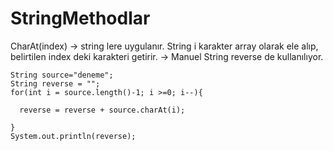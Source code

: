 # StringMethodlar
CharAt(index) -> string lere uygulanır. String i karakter array olarak ele alıp, belirtilen index deki karakteri getirir.
 -> Manuel String reverse de kullanılıyor.
	
  
    String source="deneme";
    String reverse = "";
    for(int i = source.length()-1; i >=0; i--){
    
      reverse = reverse + source.charAt(i);
      
    }   
    System.out.println(reverse);
